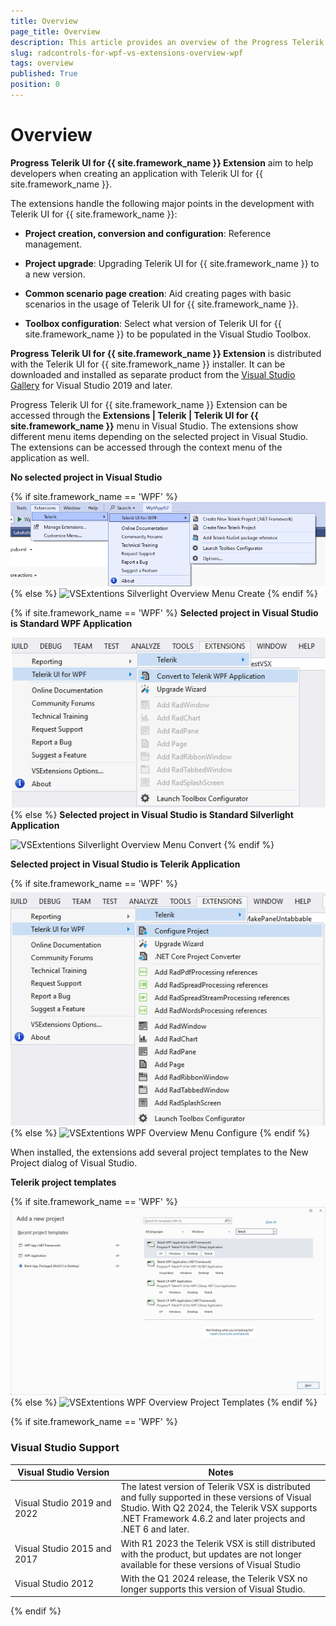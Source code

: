 ```yaml
---
title: Overview
page_title: Overview
description: This article provides an overview of the Progress Telerik UI for {{ site.framework_name }} Extension.
slug: radcontrols-for-wpf-vs-extensions-overview-wpf
tags: overview
published: True
position: 0
---
```


# Overview

__Progress Telerik UI for {{ site.framework_name }} Extension__ aim to help developers when creating an application with Telerik UI for {{ site.framework_name }}.

The extensions handle the following major points in the development with Telerik UI for {{ site.framework_name }}:

* __Project creation, conversion and configuration__: Reference management.

* __Project upgrade__: Upgrading Telerik UI for {{ site.framework_name }} to a new version.

* __Common scenario page creation__: Aid creating pages with basic scenarios in the usage of Telerik UI for {{ site.framework_name }}.

* __Toolbox configuration__: Select what version of Telerik UI for {{ site.framework_name }} to be populated in the Visual Studio Toolbox.

__Progress Telerik UI for {{ site.framework_name }} Extension__ is distributed with the Telerik UI for {{ site.framework_name }} installer. It can be downloaded and installed as separate product from the [Visual Studio Gallery](https://marketplace.visualstudio.com/) for Visual Studio 2019 and later. 

Progress Telerik UI for {{ site.framework_name }} Extension can be accessed through the __Extensions | Telerik | Telerik UI for {{ site.framework_name }}__ menu in Visual Studio. The extensions show different menu items depending on the selected project in Visual Studio. The extensions can be accessed through the context menu of the application as well.

__No selected project in Visual Studio__  

{% if site.framework_name == 'WPF' %}
![VSExtentions WPF Overview Menu Create](images/VSExtentions_WPF_OverviewMenuCreate.png)
{% else %}
![VSExtentions Silverlight Overview Menu Create](images/VSExtentions_SL_OverviewMenuCreate.png)
{% endif %}

{% if site.framework_name == 'WPF' %}
__Selected project in Visual Studio is Standard WPF Application__  

![VSExtentions WPF Overview Menu Convert](images/VSExtentions_WPF_OverviewMenuConvert.png)
{% else %}
__Selected project in Visual Studio is Standard Silverlight Application__  

![VSExtentions Silverlight Overview Menu Convert](images/VSExtentions_SL_OverviewMenuConvert.png)
{% endif %}

__Selected project in Visual Studio is Telerik Application__  

{% if site.framework_name == 'WPF' %}
![VSExtentions WPF Overview Menu Configure](images/VSExtentions_WPF_OverviewMenuConfigure.png)
{% else %}
![VSExtentions WPF Overview Menu Configure](images/VSExtentions_SL_OverviewMenuConfigure.png)
{% endif %}

When installed, the extensions add several project templates to the New Project dialog of Visual Studio.

__Telerik project templates__  

{% if site.framework_name == 'WPF' %}
![VSExtentions WPF Overview Project Templates](images/VSExtentions_WPF_OverviewProjectTemplates.jpg)
{% else %}
![VSExtentions WPF Overview Project Templates](images/VSExtentions_SL_OverviewProjectTemplates.png)
{% endif %}

{% if site.framework_name == 'WPF' %}
### Visual Studio Support

<table>
	<thead>
		<tr>
			<th width="33.6%">Visual Studio Version</th>
			<th width="66.3%">Notes</th>
		</tr>
	</thead>
	<tbody>
		<tr>
			<td width="33.6%">Visual Studio 2019 and 2022</td>
			<td width="66.3%">The latest version of Telerik VSX is distributed and fully supported in these versions of Visual Studio. With Q2 2024, the Telerik VSX supports .NET Framework 4.6.2 and later projects and .NET 6 and later.</td>
		</tr>		
		<tr>
			<td width="33.6%">Visual Studio 2015 and 2017</td>
			<td width="66.3%">With R1 2023 the Telerik VSX is still distributed with the product, but updates are not longer available for these versions of Visual Studio</td>
		</tr>
		<tr>
			<td width="33.6%">Visual Studio 2012</td>
			<td width="66.3%">With the Q1 2024 release, the Telerik VSX no longer supports this version of Visual Studio.</td>
		</tr>
	</tbody>
</table>
{% endif %}
